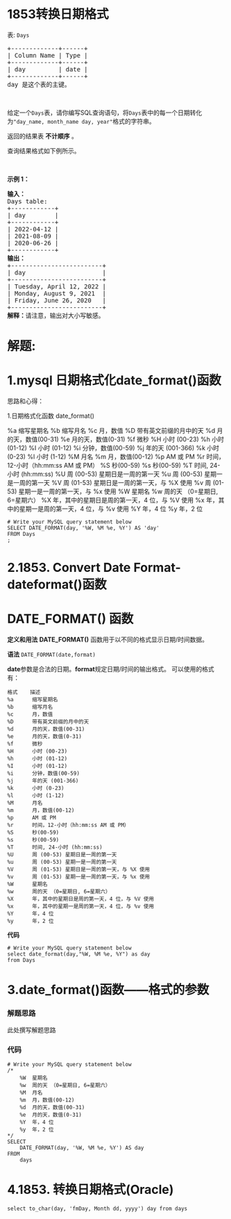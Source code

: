 # 1853转换日期格式
<p>表: <code>Days</code></p>

<pre>
+-------------+------+
| Column Name | Type |
+-------------+------+
| day         | date |
+-------------+------+
day 是这个表的主键。
</pre>

<p>&nbsp;</p>

<p>给定一个<code>Days</code>表，请你编写SQL查询语句，将<code>Days</code>表中的每一个日期转化为<code>"day_name, month_name day, year"</code>格式的字符串。</p>

<p>返回的结果表 <strong>不计顺序</strong> 。</p>

<p>查询结果格式如下例所示。</p>

<p>&nbsp;</p>

<p><strong>示例 1：</strong></p>

<pre>
<strong>输入：</strong>
Days table:
+------------+
| day        |
+------------+
| 2022-04-12 |
| 2021-08-09 |
| 2020-06-26 |
+------------+
<strong>输出：</strong>
+-------------------------+
| day                     |
+-------------------------+
| Tuesday, April 12, 2022 |
| Monday, August 9, 2021  |
| Friday, June 26, 2020   |
+-------------------------+
<strong>解释：</strong>请注意，输出对大小写敏感。</pre>
































# 解题:
# 1.mysql 日期格式化date_format()函数
思路和心得：

1.日期格式化函数
date_format()

%a	    缩写星期名
%b	    缩写月名
%c	    月，数值
%D	    带有英文前缀的月中的天
%d	    月的天，数值(00-31)
%e	    月的天，数值(0-31)
%f	    微秒
%H	    小时 (00-23)
%h	    小时 (01-12)
%I	    小时 (01-12)
%i	    分钟，数值(00-59)
%j	    年的天 (001-366)
%k	    小时 (0-23)
%l	    小时 (1-12)
%M	    月名
%m	    月，数值(00-12)
%p	    AM 或 PM
%r	    时间，12-小时（hh:mm:ss AM 或 PM）
%S	    秒(00-59)
%s	    秒(00-59)
%T	    时间, 24-小时 (hh:mm:ss)
%U	    周 (00-53) 星期日是一周的第一天
%u	    周 (00-53) 星期一是一周的第一天
%V	    周 (01-53) 星期日是一周的第一天，与 %X 使用
%v	    周 (01-53) 星期一是一周的第一天，与 %x 使用
%W	    星期名
%w	    周的天 （0=星期日, 6=星期六）
%X	    年，其中的星期日是周的第一天，4 位，与 %V 使用
%x	    年，其中的星期一是周的第一天，4 位，与 %v 使用
%Y	    年，4 位
%y	    年，2 位


```mysql []
# Write your MySQL query statement below
SELECT DATE_FORMAT(day, '%W, %M %e, %Y') AS 'day'
FROM Days
;
```
# 2.1853. Convert Date Format-dateformat()函数
# **DATE_FORMAT() 函数**

**定义和用法**
**DATE_FORMAT()** 函数用于以不同的格式显示日期/时间数据。

**语法**
`DATE_FORMAT(date,format)`

**date**参数是合法的日期。**format**规定日期/时间的输出格式。
可以使用的格式有：

```
格式    描述
%a	    缩写星期名
%b	    缩写月名
%c	    月，数值
%D	    带有英文前缀的月中的天
%d	    月的天，数值(00-31)
%e	    月的天，数值(0-31)
%f	    微秒
%H	    小时 (00-23)
%h	    小时 (01-12)
%I	    小时 (01-12)
%i	    分钟，数值(00-59)
%j	    年的天 (001-366)
%k	    小时 (0-23)
%l	    小时 (1-12)
%M	    月名
%m	    月，数值(00-12)
%p	    AM 或 PM
%r	    时间，12-小时（hh:mm:ss AM 或 PM）
%S	    秒(00-59)
%s	    秒(00-59)
%T	    时间, 24-小时 (hh:mm:ss)
%U	    周 (00-53) 星期日是一周的第一天
%u	    周 (00-53) 星期一是一周的第一天
%V	    周 (01-53) 星期日是一周的第一天，与 %X 使用
%v	    周 (01-53) 星期一是一周的第一天，与 %x 使用
%W	    星期名
%w	    周的天 （0=星期日, 6=星期六）
%X	    年，其中的星期日是周的第一天，4 位，与 %V 使用
%x	    年，其中的星期一是周的第一天，4 位，与 %v 使用
%Y	    年，4 位
%y	    年，2 位
```

**代码**
```
# Write your MySQL query statement below
select date_format(day,"%W, %M %e, %Y") as day
from Days
```


# 3.date_format()函数——格式的参数
### 解题思路
此处撰写解题思路

### 代码

```mysql
# Write your MySQL query statement below
/*
    %W	星期名
    %w	周的天 （0=星期日, 6=星期六）
    %M	月名
    %m	月，数值(00-12)
    %d	月的天，数值(00-31)
    %e	月的天，数值(0-31)
    %Y	年，4 位
    %y	年，2 位
*/
SELECT 
    DATE_FORMAT(day, '%W, %M %e, %Y') AS day
FROM
    days
```
# 4.1853. 转换日期格式(Oracle)
```
select to_char(day, 'fmDay, Month dd, yyyy') day from days
```

